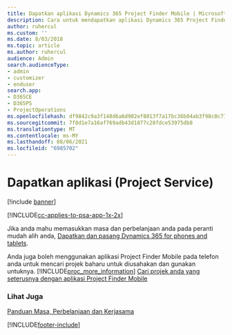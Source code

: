 ```yaml
---
title: Dapatkan aplikasi Dynamics 365 Project Finder Mobile | MicrosoftDocs
description: Cara untuk mendapatkan aplikasi Dynamics 365 Project Finder Mobile
author: ruhercul
ms.custom: ''
ms.date: 8/03/2018
ms.topic: article
ms.author: ruhercul
audience: Admin
search.audienceType:
- admin
- customizer
- enduser
search.app:
- D365CE
- D365PS
- ProjectOperations
ms.openlocfilehash: df9842c9a3f148d6a6d902ef8013f7a17bc36b04ab3f98c0c770b6509ea3e25e
ms.sourcegitcommit: 7f8d1e7a16af769adb43d1877c28fdce53975db8
ms.translationtype: MT
ms.contentlocale: ms-MY
ms.lasthandoff: 08/06/2021
ms.locfileid: "6985702"
---
```

# <a name="get-the-apps-project-service"></a>Dapatkan aplikasi (Project Service)

[!include [banner](../includes/psa-now-project-operations.md)]

[!INCLUDE[cc-applies-to-psa-app-1x-2x](../includes/cc-applies-to-psa-app-1x-2x.md)]

Jika anda mahu memasukkan masa dan perbelanjaan anda pada peranti mudah alih anda, [Dapatkan dan pasang Dynamics 365 for phones and tablets](/dynamics365/mobile-app/dynamics-365-phones-tablets-users-guide).  
  
 Anda juga boleh menggunakan aplikasi Project Finder Mobile pada telefon anda untuk mencari projek baharu untuk diusahakan dan gunakan untuknya. [!INCLUDE[proc_more_information](../includes/proc-more-information.md)] [Cari projek anda yang seterusnya dengan aplikasi Project Finder Mobile](../psa/find-next-project-finder-mobile-app.md) 
  
### <a name="see-also"></a>Lihat Juga  
 [Panduan Masa, Perbelanjaan dan Kerjasama](../psa/time-expense-collaboration-guide.md)


[!INCLUDE[footer-include](../includes/footer-banner.md)]